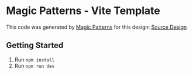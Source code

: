 # Magic Patterns - Vite Template

This code was generated by [Magic Patterns](https://magicpatterns.com) for this design: [Source Design](https://magicpatterns.com/c/kqpxymcciwyevkzfdhc4nd)

## Getting Started

1. Run `npm install`
2. Run `npm run dev`
